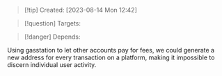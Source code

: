 
>[!tip] Created: [2023-08-14 Mon 12:42]

>[!question] Targets: 

>[!danger] Depends: 

Using gasstation to let other accounts pay for fees, we could generate a new address for every transaction on a platform, making it impossible to discern individual user activity.